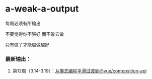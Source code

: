 # a-weak-a-output
每周必须有所输出

不要觉得你不够好 而不敢去做

只有做了才能越做越好

### 最新输出：

1. 第12周（3.14-3.19）：[从类式编程平滑过渡到@vue/composition-api](https://github.com/finechen/a-weak-a-output/blob/master/vue从类式编程平滑过渡hooks.md) 

   
